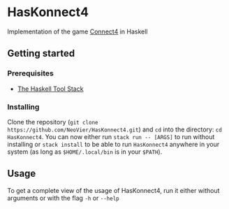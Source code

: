 # HasKonnect4

Implementation of the game [Connect4](https://en.wikipedia.org/wiki/Connect_Four) in Haskell

## Getting started

### Prerequisites

* [The Haskell Tool Stack](https://docs.haskellstack.org/en/stable/README/)

### Installing

Clone the repository (`git clone https://github.com/NeoVier/HasKonnect4.git`) and `cd` into the directory: `cd HasKonnect4`.
You can now either run `stack run -- [ARGS]` to run without installing or `stack install` to be able to run `HasKonnect4` anywhere in your system (as long as `$HOME/.local/bin` is in your `$PATH`).

## Usage

To get a complete view of the usage of HasKonnect4, run it either without arguments or with the flag `-h` or `--help`
